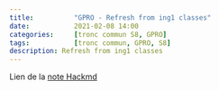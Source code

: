 ```yaml
---
title:          "GPRO - Refresh from ing1 classes"
date:           2021-02-08 14:00
categories:     [tronc commun S8, GPRO]
tags:           [tronc commun, GPRO, S8]
description: Refresh from ing1 classes
---
```

Lien de la [note Hackmd](https://hackmd.io/@lemasymasa/SkITr20ed)
